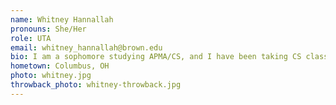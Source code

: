 ```yaml
---
name: Whitney Hannallah
pronouns: She/Her
role: UTA
email: whitney_hannallah@brown.edu
bio: I am a sophomore studying APMA/CS, and I have been taking CS classes for 5 years. Outside of CS, I love running, hiking, and generally exploring the outdoors. I also love exploring new places to eat and am always looking for food recommendations.
hometown: Columbus, OH
photo: whitney.jpg
throwback_photo: whitney-throwback.jpg
---
```

